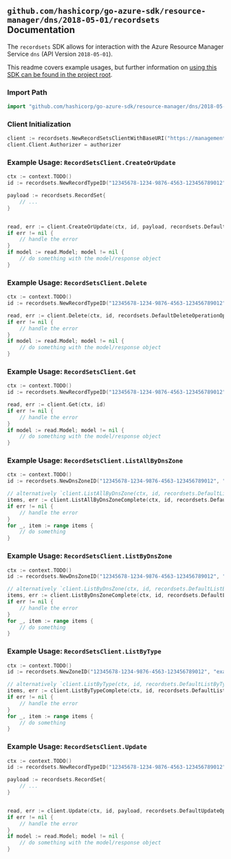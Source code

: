 
## `github.com/hashicorp/go-azure-sdk/resource-manager/dns/2018-05-01/recordsets` Documentation

The `recordsets` SDK allows for interaction with the Azure Resource Manager Service `dns` (API Version `2018-05-01`).

This readme covers example usages, but further information on [using this SDK can be found in the project root](https://github.com/hashicorp/go-azure-sdk/tree/main/docs).

### Import Path

```go
import "github.com/hashicorp/go-azure-sdk/resource-manager/dns/2018-05-01/recordsets"
```


### Client Initialization

```go
client := recordsets.NewRecordSetsClientWithBaseURI("https://management.azure.com")
client.Client.Authorizer = authorizer
```


### Example Usage: `RecordSetsClient.CreateOrUpdate`

```go
ctx := context.TODO()
id := recordsets.NewRecordTypeID("12345678-1234-9876-4563-123456789012", "example-resource-group", "zoneValue", "A", "relativeRecordSetValue")

payload := recordsets.RecordSet{
	// ...
}


read, err := client.CreateOrUpdate(ctx, id, payload, recordsets.DefaultCreateOrUpdateOperationOptions())
if err != nil {
	// handle the error
}
if model := read.Model; model != nil {
	// do something with the model/response object
}
```


### Example Usage: `RecordSetsClient.Delete`

```go
ctx := context.TODO()
id := recordsets.NewRecordTypeID("12345678-1234-9876-4563-123456789012", "example-resource-group", "zoneValue", "A", "relativeRecordSetValue")

read, err := client.Delete(ctx, id, recordsets.DefaultDeleteOperationOptions())
if err != nil {
	// handle the error
}
if model := read.Model; model != nil {
	// do something with the model/response object
}
```


### Example Usage: `RecordSetsClient.Get`

```go
ctx := context.TODO()
id := recordsets.NewRecordTypeID("12345678-1234-9876-4563-123456789012", "example-resource-group", "zoneValue", "A", "relativeRecordSetValue")

read, err := client.Get(ctx, id)
if err != nil {
	// handle the error
}
if model := read.Model; model != nil {
	// do something with the model/response object
}
```


### Example Usage: `RecordSetsClient.ListAllByDnsZone`

```go
ctx := context.TODO()
id := recordsets.NewDnsZoneID("12345678-1234-9876-4563-123456789012", "example-resource-group", "zoneValue")

// alternatively `client.ListAllByDnsZone(ctx, id, recordsets.DefaultListAllByDnsZoneOperationOptions())` can be used to do batched pagination
items, err := client.ListAllByDnsZoneComplete(ctx, id, recordsets.DefaultListAllByDnsZoneOperationOptions())
if err != nil {
	// handle the error
}
for _, item := range items {
	// do something
}
```


### Example Usage: `RecordSetsClient.ListByDnsZone`

```go
ctx := context.TODO()
id := recordsets.NewDnsZoneID("12345678-1234-9876-4563-123456789012", "example-resource-group", "zoneValue")

// alternatively `client.ListByDnsZone(ctx, id, recordsets.DefaultListByDnsZoneOperationOptions())` can be used to do batched pagination
items, err := client.ListByDnsZoneComplete(ctx, id, recordsets.DefaultListByDnsZoneOperationOptions())
if err != nil {
	// handle the error
}
for _, item := range items {
	// do something
}
```


### Example Usage: `RecordSetsClient.ListByType`

```go
ctx := context.TODO()
id := recordsets.NewZoneID("12345678-1234-9876-4563-123456789012", "example-resource-group", "zoneValue", "A")

// alternatively `client.ListByType(ctx, id, recordsets.DefaultListByTypeOperationOptions())` can be used to do batched pagination
items, err := client.ListByTypeComplete(ctx, id, recordsets.DefaultListByTypeOperationOptions())
if err != nil {
	// handle the error
}
for _, item := range items {
	// do something
}
```


### Example Usage: `RecordSetsClient.Update`

```go
ctx := context.TODO()
id := recordsets.NewRecordTypeID("12345678-1234-9876-4563-123456789012", "example-resource-group", "zoneValue", "A", "relativeRecordSetValue")

payload := recordsets.RecordSet{
	// ...
}


read, err := client.Update(ctx, id, payload, recordsets.DefaultUpdateOperationOptions())
if err != nil {
	// handle the error
}
if model := read.Model; model != nil {
	// do something with the model/response object
}
```
